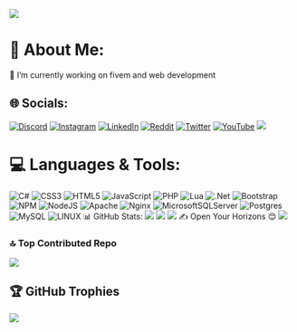 ![](https://media.giphy.com/media/H20uwbrYcIh0FUQSnP/giphy.gif)

# 💫 About Me:
🔭 I’m currently working on fivem and web development<br>


## 🌐 Socials:
[![Discord](https://img.shields.io/badge/Discord-%237289DA.svg?logo=discord&logoColor=white)](https://discord.gg/AwcXmGNyZ5) [![Instagram](https://img.shields.io/badge/Instagram-%23E4405F.svg?logo=Instagram&logoColor=white)](https://instagram.com/mrberk.exe) [![LinkedIn](https://img.shields.io/badge/LinkedIn-%230077B5.svg?logo=linkedin&logoColor=white)](https://linkedin.com/in/#) [![Reddit](https://img.shields.io/badge/Reddit-%23FF4500.svg?logo=Reddit&logoColor=white)](https://reddit.com/user/MrBerk3) [![Twitter](https://img.shields.io/badge/Twitter-%231DA1F2.svg?logo=Twitter&logoColor=white)](https://twitter.com/mrberk_exe) [![YouTube](https://img.shields.io/badge/YouTube-%23FF0000.svg?logo=YouTube&logoColor=white)](https://youtube.com/@mrberkk)
[![](https://visitcount.itsvg.in/api?id=MrBerkk&icon=0&color=11)](https://visitcount.itsvg.in)

# 💻 Languages & Tools:
![C#](https://img.shields.io/badge/c%23-%23239120.svg?style=for-the-badge&logo=c-sharp&logoColor=white) ![CSS3](https://img.shields.io/badge/css3-%231572B6.svg?style=for-the-badge&logo=css3&logoColor=white) ![HTML5](https://img.shields.io/badge/html5-%23E34F26.svg?style=for-the-badge&logo=html5&logoColor=white) ![JavaScript](https://img.shields.io/badge/javascript-%23323330.svg?style=for-the-badge&logo=javascript&logoColor=%23F7DF1E) ![PHP](https://img.shields.io/badge/php-%23777BB4.svg?style=for-the-badge&logo=php&logoColor=white) ![Lua](https://img.shields.io/badge/lua-%232C2D72.svg?style=for-the-badge&logo=lua&logoColor=white) ![.Net](https://img.shields.io/badge/.NET-5C2D91?style=for-the-badge&logo=.net&logoColor=white) ![Bootstrap](https://img.shields.io/badge/bootstrap-%23563D7C.svg?style=for-the-badge&logo=bootstrap&logoColor=white) ![NPM](https://img.shields.io/badge/NPM-%23000000.svg?style=for-the-badge&logo=npm&logoColor=white) ![NodeJS](https://img.shields.io/badge/node.js-6DA55F?style=for-the-badge&logo=node.js&logoColor=white) ![Apache](https://img.shields.io/badge/apache-%23D42029.svg?style=for-the-badge&logo=apache&logoColor=white) ![Nginx](https://img.shields.io/badge/nginx-%23009639.svg?style=for-the-badge&logo=nginx&logoColor=white) ![MicrosoftSQLServer](https://img.shields.io/badge/Microsoft%20SQL%20Sever-CC2927?style=for-the-badge&logo=microsoft%20sql%20server&logoColor=white) ![Postgres](https://img.shields.io/badge/postgres-%23316192.svg?style=for-the-badge&logo=postgresql&logoColor=white) ![MySQL](https://img.shields.io/badge/mysql-%2300f.svg?style=for-the-badge&logo=mysql&logoColor=white) ![LINUX](https://img.shields.io/badge/Linux-FCC624?style=for-the-badge&logo=linux&logoColor=black)
 📊 GitHub Stats:
![](https://github-readme-stats.vercel.app/api?username=MrBerkk&theme=dracula&hide_border=true&include_all_commits=false&count_private=false)
![](https://github-readme-streak-stats.herokuapp.com/?user=MrBerkk&theme=dracula&hide_border=true)
![](https://github-readme-stats.vercel.app/api/top-langs/?username=MrBerkk&theme=dracula&hide_border=true&include_all_commits=false&count_private=false&layout=compact)
✍️ Open Your Horizons 😊
![](https://quotes-github-readme.vercel.app/api?type=horizontal&theme=radical)

### 🔝 Top Contributed Repo
![](https://github-contributor-stats.vercel.app/api?username=MrBerkk&limit=5&theme=dark&combine_all_yearly_contributions=true)

## 🏆 GitHub Trophies
![](https://github-profile-trophy.vercel.app/?username=MrBerkk&theme=radical&no-frame=false&no-bg=true&margin-w=4)
